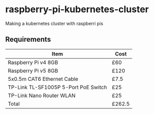 # raspberry-pi-kubernetes-cluster
Making a kubernetes cluster with raspberri pis

## Requirements
| Item                                 | Cost   |
| ------------------------------------ | ------ |
| Raspberry Pi v4 8GB                  | £60    |
| Raspberry Pi v5 8GB                  | £120   |
| 5x0.5m CAT6 Ethernet Cable           | £7.5   |
| TP-Link TL-SF1005P 5-Port PoE Switch | £25    |
| TP-Link Nano Router WLAN             | £25    |
| Total                                | £262.5 |
